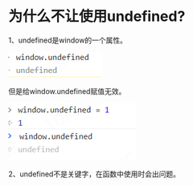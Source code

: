 # 为什么不让使用undefined?
1、undefined是window的一个属性。

<img src="./images/1.png" />

但是给window.undefined赋值无效。

<img src="./images/2.png" />

2、undefined不是关键字，在函数中使用时会出问题。

